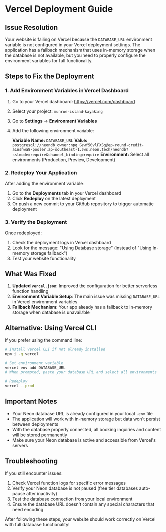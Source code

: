 # Vercel Deployment Guide

## Issue Resolution

Your website is failing on Vercel because the `DATABASE_URL` environment variable is not configured in your Vercel deployment settings. The application has a fallback mechanism that uses in-memory storage when the database is not available, but you need to properly configure the environment variables for full functionality.

## Steps to Fix the Deployment

### 1. Add Environment Variables in Vercel Dashboard

1. Go to your Vercel dashboard: https://vercel.com/dashboard
2. Select your project: `munroe-island-kayaking`
3. Go to **Settings** → **Environment Variables**
4. Add the following environment variable:

   **Variable Name:** `DATABASE_URL`
   **Value:** `postgresql://neondb_owner:npg_GzwY50vlFXSg@ep-round-credit-a1nshwa8-pooler.ap-southeast-1.aws.neon.tech/neondb?sslmode=require&channel_binding=require`
   **Environment:** Select all environments (Production, Preview, Development)

### 2. Redeploy Your Application

After adding the environment variable:
1. Go to the **Deployments** tab in your Vercel dashboard
2. Click **Redeploy** on the latest deployment
3. Or push a new commit to your GitHub repository to trigger automatic deployment

### 3. Verify the Deployment

Once redeployed:
1. Check the deployment logs in Vercel dashboard
2. Look for the message: "Using Database storage" (instead of "Using In-memory storage fallback")
3. Test your website functionality

## What Was Fixed

1. **Updated `vercel.json`**: Improved the configuration for better serverless function handling
2. **Environment Variable Setup**: The main issue was missing `DATABASE_URL` in Vercel environment variables
3. **Fallback Mechanism**: Your app already has a fallback to in-memory storage when database is unavailable

## Alternative: Using Vercel CLI

If you prefer using the command line:

```bash
# Install Vercel CLI if not already installed
npm i -g vercel

# Set environment variable
vercel env add DATABASE_URL
# When prompted, paste your database URL and select all environments

# Redeploy
vercel --prod
```

## Important Notes

- Your Neon database URL is already configured in your local `.env` file
- The application will work with in-memory storage but data won't persist between deployments
- With the database properly connected, all booking inquiries and content will be stored permanently
- Make sure your Neon database is active and accessible from Vercel's servers

## Troubleshooting

If you still encounter issues:
1. Check Vercel function logs for specific error messages
2. Verify your Neon database is not paused (free tier databases auto-pause after inactivity)
3. Test the database connection from your local environment
4. Ensure the database URL doesn't contain any special characters that need encoding

After following these steps, your website should work correctly on Vercel with full database functionality!